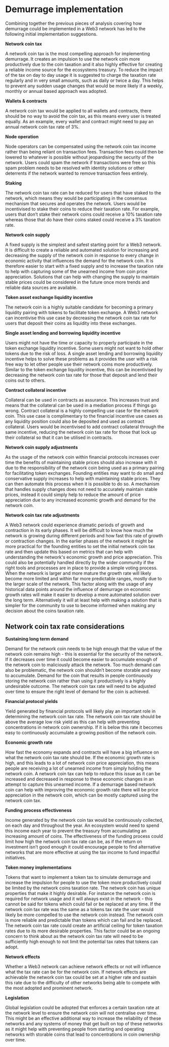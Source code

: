 # Demurrage implementation

Combining together the previous pieces of analysis covering how demurrage could be implemented in a Web3 network has led to the following initial implementation suggestions.



**Network coin tax**

A network coin tax is the most compelling approach for implementing demurrage. It creates an impulsion to use the network coin more productively due to the coin taxation and it also highly effective for creating a reliable income source for the ecosystems treasury. To reduce the impact of the tax on day to day usage it is suggested to charge the taxation rate regularly and in very small amounts, such as daily or twice a day. This helps to prevent any sudden usage changes that would be more likely if a weekly, monthly or annual based approach was adopted.



**Wallets & contracts**

A network coin tax would be applied to all wallets and contracts, there should be no way to avoid the coin tax, as this means every user is treated equally. As an example, every wallet and contract might need to pay an annual network coin tax rate of 3%.



**Node operation**

Node operators can be compensated using the network coin tax income rather than being reliant on transaction fees. Transaction fees could then be lowered to whatever is possible without jeopardising the security of the network. Users could spam the network if transactions were free so this spam problem needs to be resolved with identity solutions or other deterrents if the network wanted to remove transaction fees entirely.



**Staking**

The network coin tax rate can be reduced for users that have staked to the network, which means they would be participating in the consensus mechanism that secures and operates the network. Users would be incentivised to stake their coins to reduce their taxation rate. For example, users that don’t stake their network coins could receive a 10% taxation rate whereas those that do have their coins staked could receive a 3% taxation rate.



**Network coin supply**

A fixed supply is the simplest and safest starting point for a Web3 network. It is difficult to create a reliable and automated solution for increasing and decreasing the supply of the network coin in response to every change in economic activity that influences the demand for the network coin. It is therefore easier to start with a fixed supply and to increase the taxation rate to help with capturing some of the unearned income from coin price appreciation. Solutions that can help with changing the supply to maintain stable prices could be considered in the future once more trends and reliable data sources are available.



**Token asset exchange liquidity incentive**

The network coin is a highly suitable candidate for becoming a primary liquidity pairing with tokens to facilitate token exchange. A Web3 network can incentivise this use case by decreasing the network coin tax rate for users that deposit their coins as liquidity into these exchanges.



**Single asset lending and borrowing liquidity incentive**

Users might not have the time or capacity to properly participate in the token exchange liquidity incentive. Some users might not want to hold other tokens due to the risk of loss. A single asset lending and borrowing liquidity incentive helps to solve these problems as it provides the user with a risk free way to let other people use their network coins more productively. Similar to the token exchange liquidity incentive, this can be incentivised by decreasing the network coin tax rate for those that deposit and lend their coins out to others.



**Contract collateral incentive**

Collateral can be used in contracts as assurance. This increases trust and means that the collateral can be used in a mediation process if things go wrong. Contract collateral is a highly compelling use case for the network coin. This use case is complimentary to the financial incentive use cases as any liquidity position could also be deposited and used as contract collateral. Users would be incentivised to add contract collateral through the same incentive, reducing the network coin tax rate for those that lock up their collateral so that it can be utilised in contracts.



**Network coin supply adjustments**

As the usage of the network coin within financial protocols increases over time the benefits of maintaining stable prices should also increase with it due to the responsibility of the network coin being used as a primary pairing for facilitating token exchanges. Founding entities may want to do small and conservative supply increases to help with maintaining stable prices. They can then automate this process when it is possible to do so. A mechanism that handles supply changes does not need to accurately maintain stable prices, instead it could simply help to reduce the amount of price appreciation due to any increased economic growth and demand for the network coin.



**Network coin tax rate adjustments**

A Web3 network could experience dramatic periods of growth and contraction in its early phases. It will be difficult to know how much the network is growing during different periods and how fast this rate of growth or contraction changes. In the earlier phases of the network it might be more practical for the founding entities to set the initial network coin tax rate and then update this based on metrics that can help with understanding the network's economic growth and price appreciation. This could also be potentially handled directly by the wider community if the right tools and processes are in place to provide a simple voting process. When the network is larger and more mature the growth rate will likely become more limited and within far more predictable ranges, mostly due to the larger scale of the network. This factor along with the usage of any historical data points around the influence of demurrage on economic growth rates will make it easier to develop a more automated solution over the long term. Alternatively it will at least help with making a solution that is simpler for the community to use to become informed when making any decision about the coins taxation rate.



## **Network coin tax rate considerations**



**Sustaining long term demand**

Demand for the network coin needs to be high enough that the value of the network coin remains high - this is essential for the security of the network. If it decreases over time it could become easier to accumulate enough of the network coin to maliciously attack the network. Too much demand can also be problematic, the network coin shouldn’t become storable and easy to accumulate. Demand for the coin that results in people continuously storing the network coin rather than using it productively is a highly undesirable outcome. The network coin tax rate will need to be adjusted over time to ensure the right level of demand for the coin is achieved.



**Financial protocol yields**

Yield generated by financial protocols will likely play an important role in determining the network coin tax rate. The network coin tax rate should be above the average low risk yield as this can help with preventing concentrations in network coin ownership. If it is below this rate it becomes easy to continuously accumulate a growing position of the network coin.



**Economic growth rate**

How fast the economy expands and contracts will have a big influence on what the network coin tax rate should be. If the economic growth rate is high, and this leads to a lot of network coin price appreciation, this means people are receiving a lot of unearned income from simply holding the network coin. A network coin tax can help to reduce this issue as it can be increased and decreased in response to these economic changes in an attempt to capture this unearned income. If a demurrage based network coin can help with improving the economic growth rate there will be price appreciation in the network coin, which can be mostly captured using the network coin tax.



**Funding process effectiveness**

Income generated by the network coin tax would be continuously collected, on each day and throughout the year. An ecosystem would need to spend this income each year to prevent the treasury from accumulating an increasing amount of coins. The effectiveness of the funding process could limit how high the network coin tax rate can be, as if the return on investment isn’t good enough it could encourage people to find alternative networks that are more effective at using the tax income to fund impactful initiatives.



**Token money implementations**

Tokens that want to implement a token tax to simulate demurrage and increase the impulsion for people to use the token more productively could be limited by the network coins taxation rate. The network coin has unique properties that make it highly desirable. For instance the network coin is required for network usage and it will always exist in the network - this cannot be said for tokens which could fail or be replaced at any time. If the network coin tax rate was the same as a tokens tax rate the user would likely be more compelled to use the network coin instead. The network coin is more reliable and predictable than tokens which can fail and be replaced. The network coin tax rate could create an artificial ceiling for token taxation rates due to its more desirable properties. This factor could be an ongoing concern to think about as the network coin tax rate will need to be sufficiently high enough to not limit the potential tax rates that tokens can adopt.



**Network effects**

Whether a Web3 network can achieve network effects or not will influence what the tax rate can be for the network coin. If network effects are achievable the network coin tax could be set at a higher rate and sustain this rate due to the difficulty of other networks being able to compete with the most adopted and prominent network.



**Legislation**

Global legislation could be adopted that enforces a certain taxation rate at the network level to ensure the network coin will not centralise over time. This might be an effective additional way to increase the reliability of these networks and any systems of money that get built on top of these networks as it might help with preventing people from starting and operating networks with storable coins that lead to concentrations in coin ownership over time.
